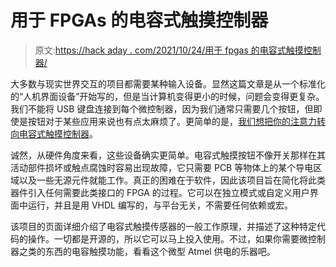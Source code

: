 # 用于 FPGAs 的电容式触摸控制器

> 原文:[https://hack aday . com/2021/10/24/用于 fpgas 的电容式触摸控制器/](https://hackaday.com/2021/10/24/capacitive-touch-controller-for-fpgas/)

大多数与现实世界交互的项目都需要某种输入设备。显然这篇文章是从一个标准化的“人机界面设备”开始写的，但是当计算机变得更小的时候，问题会变得更复杂。我们不能将 USB 键盘连接到每个微控制器，因为我们通常只需要几个按钮，但即使是按钮对于某些应用来说也有点太麻烦了。更简单的是，[我们想把你的注意力转向电容式触摸控制器](https://github.com/stnolting/captouch)。

诚然，从硬件角度来看，这些设备确实更简单。电容式触摸按钮不像开关那样在其活动部件损坏或触点腐蚀时容易出现故障，它只需要 PCB 等物体上的某个导电区域以及一些无源元件就能工作。真正的困难在于软件，因此该项目旨在简化将此类器件引入任何需要此类接口的 FPGA 的过程。它可以在独立模式或自定义用户界面中运行，并且是用 VHDL 编写的，与平台无关，不需要任何依赖或宏。

该项目的页面详细介绍了电容式触摸传感器的一般工作原理，并描述了这种特定代码的操作。一切都是开源的，所以它可以马上投入使用。不过，如果你需要微控制器之类的东西的电容触摸功能，看看这个微型 Atmel 供电的乐器吧。